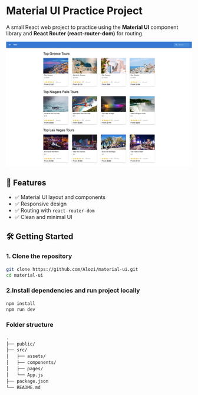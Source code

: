 # Material UI Practice Project

A small React web project to practice using the **Material UI** component library and **React Router (react-router-dom)** for routing.

![App Screenshot](./public/screencapture.png)

## 🚀 Features

- ✅ Material UI layout and components
- ✅ Responsive design
- ✅ Routing with `react-router-dom`
- ✅ Clean and minimal UI

## 🛠️ Getting Started

### 1. Clone the repository

```bash
git clone https://github.com/Alozi/material-ui.git
cd material-ui
```

### 2.Install dependencies and run project locally

```bash
npm install
npm run dev
```

### Folder structure 

```bash
.
├── public/
├── src/
│   ├── assets/
│   ├── components/
│   ├── pages/
│   └── App.js
├── package.json
└── README.md
```
